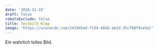 ```yaml
---
date: '2018-11-15'
draft: false
robotsExclude: false
title: Testbild Klop
image: 'https://ucarecdn.com/241995ad-f154-46b6-ab2d-35c798f9ce5d/'
---
```

Ein wahrlich tolles Bild.
